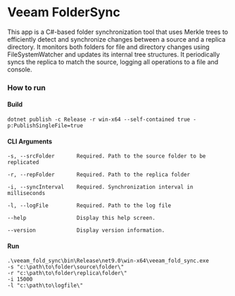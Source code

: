# Veeam FolderSync

This app is a C#-based folder synchronization tool that uses Merkle trees to efficiently detect and synchronize changes between a source and a replica directory. It monitors both folders for file and directory changes using FileSystemWatcher and updates its internal tree structures. It periodically syncs the replica to match the source, logging all operations to a file and console.

### How to run

#### Build
```
dotnet publish -c Release -r win-x64 --self-contained true -p:PublishSingleFile=true
```

#### CLI Arguments
```
-s, --srcFolder       Required. Path to the source folder to be replicated

-r, --repFolder       Required. Path to the replica folder

-i, --syncInterval    Required. Synchronization interval in milliseconds

-l, --logFile         Required. Path to the log file

--help                Display this help screen.

--version             Display version information.
```

#### Run

```
.\veeam_fold_sync\bin\Release\net9.0\win-x64\veeam_fold_sync.exe
-s "c:\path\to\folder\source\folder\"
-r "c:\path\to\folder\replica\folder\"
-i 15000
-l "c:\path\to\logfile\"
```

